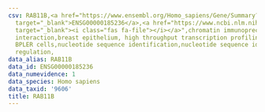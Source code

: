 ```yaml
---
csv: RAB11B,<a href="https://www.ensembl.org/Homo_sapiens/Gene/Summary?db=core;g=ENSG00000185236"
  target="_blank">ENSG00000185236</a>,<a href="https://www.ncbi.nlm.nih.gov/pubmed/22863008"
  target="_blank"><i class="fas fa-file"></i></a>",chromatin immunoprecipitation assay,direct
  interaction,breast epithelium, high throughput transcription profiling by microarray,
  BPLER cells,nucleotide sequence identification,nucleotide sequence identification,transcriptional
  regulation,
data_alias: RAB11B
data_id: ENSG00000185236
data_numevidence: 1
data_species: Homo sapiens
data_taxid: '9606'
title: RAB11B
---
```

